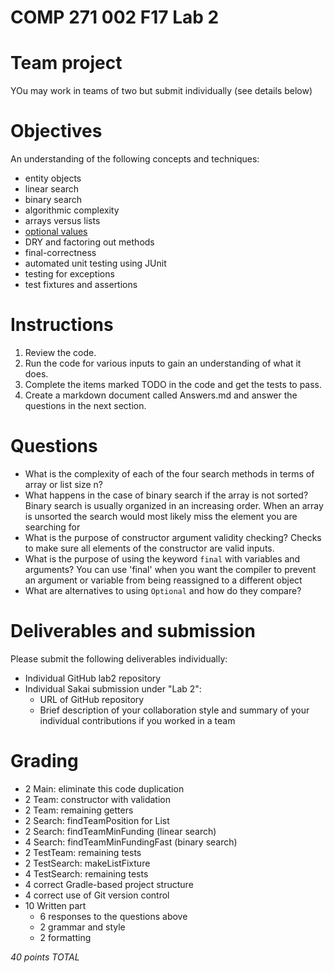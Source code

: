 # COMP 271 002 F17 Lab 2

# Team project

YOu may work in teams of two but submit individually (see details below)

# Objectives

An understanding of the following concepts and techniques:

- entity objects
- linear search
- binary search
- algorithmic complexity
- arrays versus lists
- [optional values](https://docs.oracle.com/javase/8/docs/api/java/util/Optional.html)
- DRY and factoring out methods
- final-correctness
- automated unit testing using JUnit
- testing for exceptions
- test fixtures and assertions

# Instructions

1. Review the code.
2. Run the code for various inputs to gain an understanding of what it does.
3. Complete the items marked TODO in the code and get the tests to pass.
4. Create a markdown document called Answers.md and answer the questions in the next section.

# Questions

- What is the complexity of each of the four search methods in terms of array or list size n?
- What happens in the case of binary search if the array is not sorted? Binary search is usually organized in an
increasing order. When an array is unsorted the search would most likely miss the element you are searching for
- What is the purpose of constructor argument validity checking?
Checks to make sure all elements of the constructor are valid inputs.
- What is the purpose of using the keyword `final` with variables and arguments?
You can use 'final' when you want the compiler to prevent an argument or variable from being reassigned to a
different object
- What are alternatives to using `Optional` and how do they compare?

# Deliverables and submission

Please submit the following deliverables individually:

- Individual GitHub lab2 repository 
- Individual Sakai submission under "Lab 2":
  - URL of GitHub repository
  - Brief description of your collaboration style and summary of your 
    individual contributions if you worked in a team

# Grading

- 2 Main: eliminate this code duplication
- 2 Team: constructor with validation
- 2 Team: remaining getters
- 2 Search: findTeamPosition for List
- 2 Search: findTeamMinFunding (linear search)
- 4 Search: findTeamMinFundingFast (binary search)
- 2 TestTeam: remaining tests
- 2 TestSearch: makeListFixture
- 4 TestSearch: remaining tests
- 4 correct Gradle-based project structure
- 4 correct use of Git version control
- 10 Written part
  - 6 responses to the questions above
  - 2 grammar and style
  - 2 formatting

*40 points TOTAL*
